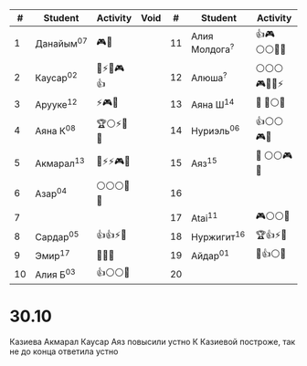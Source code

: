 
| #   | Student              | Activity  | Void | #   | Student                  | Activity   |
| --- | -------------------- | --------- | ---- | --- | ------------------------ | ---------- |
| 1   | Данайым<sup>07</sup> | 🎮🔔      |      | 11  | Алия Молдога<sup>?</sup> | 👍🎮⚪⚪🔔🧐 |
| 2   | Каусар<sup>02</sup>  | 🔑⚡🔔🎮👍 |      | 12  | Алюша<sup>?</sup>        | ⚪⚪⚪🎮🔔🔑⚡ |
| 3   | Арууке<sup>12</sup>  | ⚡🎮🔔     |      | 13  | Аяна Ш<sup>14</sup>      | 🔔 🔔⚪🔔   |
| 4   | Аяна К<sup>08</sup>  | 🏆⚪⚡🐒🔔  |      | 14  | Нуриэль<sup>06</sup>     | 👍⚪⚪🎮🔔   |
| 5   | Акмарал<sup>13</sup> | 🔑⚡⚡🎮🔔  |      | 15  | Аяз<sup>15</sup>         | 🔔 ⚪⚪🎮🔔  |
| 6   | Азар<sup>04</sup>    | ⚪⚪⚪🐒🔔   |      | 16  |                          |            |
| 7   |                      |           |      | 17  | Atai<sup>11</sup>        | 🎮⚪⚪🔔     |
| 8   | Сардар<sup>05</sup>  | 👍👍⚡🐒   |      | 18  | Нуржигит<sup>16</sup>    | 🏆👍⚡🔔    |
| 9   | Эмир<sup>17</sup>    | 👻👻🔔    |      | 19  | Айдар<sup>01</sup>       | 🧐👍⚪🔔    |
| 10  | Алия Б<sup>03</sup>  | 👍⚪⚪🔔    |      | 20  |                          |            |

# 30.10
Казиева Акмарал Каусар Аяз повысили устно
К Казиевой построже, так не до конца ответила устно